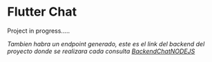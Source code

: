 # Flutter Chat

Project in progress.....

_Tambien habra un endpoint generado, este es el link del backend del proyecto donde se realizara cada consulta [BackendChatNODEJS](https://github.com/PaulGuillen/ChatNodeJS_Backend)_
